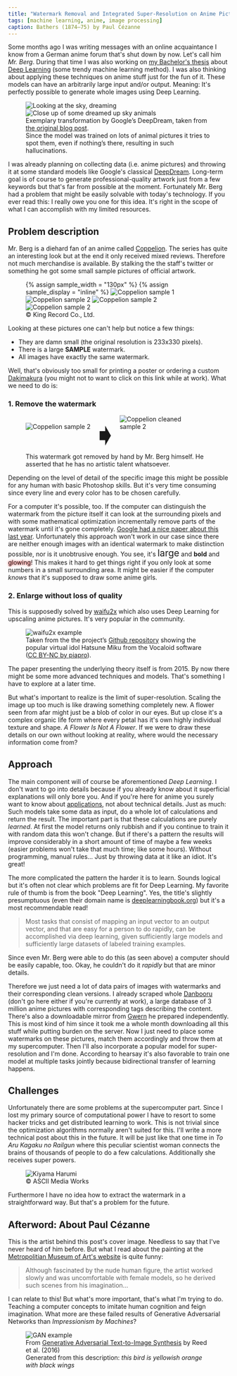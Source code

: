 ```yaml
---
title: "Watermark Removal and Integrated Super-Resolution on Anime Pictures"
tags: [machine learning, anime, image processing]
caption: Bathers (1874–75) by Paul Cézanne
---
```


Some months ago I was writing messages with an online acquaintance I know from a German anime forum that's shut down by now. Let's call him *Mr. Berg*. During that time I was also working on [my Bachelor's thesis](https://github.com/leyhline/vix-term-structure/blob/master/thesis/thesis.pdf) about [Deep Learning](https://en.wikipedia.org/wiki/Deep_learning) (some trendy machine learning method). I was also thinking about applying these techniques on anime stuff just for the fun of it. These models can have an arbitrarily large input and/or output. Meaning: It's perfectly possible to generate whole images using Deep Learning.

<figure>
    <img src="{{ site.baseurl }}/assets/{{ page.slug }}/deepdream_sky.jpg" alt="Looking at the sky, dreaming">
    <br>
    <img src="{{ site.baseurl }}/assets/{{ page.slug }}/deepdream_skyanimals.jpg" alt="Close up of some dreamed up sky animals">
    <figcaption>
    Exemplary transformation by Google’s DeepDream, taken from <a href="https://research.googleblog.com/2015/06/inceptionism-going-deeper-into-neural.html">the original blog post</a>.
    <br>
    Since the model was trained on lots of animal pictures it tries to spot them, even if nothing’s there, resulting in such hallucinations.</figcaption>
</figure>

I was already planning on collecting data (i.e. anime pictures) and throwing it at some standard models like Google's classical [DeepDream](https://research.googleblog.com/2015/06/inceptionism-going-deeper-into-neural.html). Long-term goal is of course to generate professional-quality artwork just from a few keywords but that's far from possible at the moment. Fortunately Mr. Berg had a problem that might be easily solvable with today's technology. If you ever read this: I really owe you one for this idea. It's right in the scope of what I can accomplish with my limited resources.

## Problem description

Mr. Berg is a diehard fan of an anime called [Coppelion](https://myanimelist.net/anime/9479/Coppelion). The series has quite an interesting look but at the end it only received mixed reviews. Therefore not much merchandise is available. By stalking the the staff's twitter or something he got some small sample pictures of official artwork.

<figure>
    {% assign sample_width = "130px" %}
    {% assign sample_display = "inline" %}
    <img src="{{ site.baseurl }}/assets/{{ page.slug }}/sample1.jpg" alt="Coppelion sample 1" style="max-width:{{ sample_width }};display:{{ sample_display }};">
    <img src="{{ site.baseurl }}/assets/{{ page.slug }}/sample3.jpg" alt="Coppelion sample 2" style="max-width:{{ sample_width }};display:{{ sample_display }};">
    <img src="{{ site.baseurl }}/assets/{{ page.slug }}/sample4.jpg" alt="Coppelion sample 2" style="max-width:{{ sample_width }};display:{{ sample_display }};">
    <img src="{{ site.baseurl }}/assets/{{ page.slug }}/sample6.jpg" alt="Coppelion sample 2" style="max-width:{{ sample_width }};display:{{ sample_display }};">
    <figcaption>
    © King Record Co., Ltd.
    </figcaption>
</figure>

Looking at these pictures one can't help but notice a few things:
* They are damn small (the original resolution is 233x330 pixels).
* There is a large **SAMPLE** watermark.
* All images have exactly the same watermark.

Well, that's obviously too small for printing a poster or ordering a custom [Dakimakura](http://www.dannychoo.com/en/post/1646/Dakimakura.html) (you might not to want to click on this link while at work). What we need to do is:

### 1. Remove the watermark

<figure>
    <img src="{{ site.baseurl }}/assets/{{ page.slug }}/sample2.jpg" alt="Coppelion sample 2" style="max-width:40%;display:inline-block;">
    <p style="display:inline-block;vertical-align:top;font-size:5em;margin:auto 0;">➧</p>
    <img src="{{ site.baseurl }}/assets/{{ page.slug }}/clean2.jpg" alt="Coppelion cleaned sample 2" style="max-width:40%;display:inline-block;">
    <figcaption>
    This watermark got removed by hand by Mr. Berg himself. He asserted that he has no artistic talent whatsoever.
    </figcaption>
</figure>

Depending on the level of detail of the specific image this might be possible for any human with basic Photoshop skills. But it's very time consuming since every line and every color has to be chosen carefully.

For a computer it's possible, too. If the computer can distinguish the watermark from the picture itself it can look at the surrounding pixels and with some mathematical optimization incrementally remove parts of the watermark until it's gone completely. [Google had a nice paper about this last year](https://research.googleblog.com/2017/08/making-visible-watermarks-more-effective.html). 
Unfortunately this approach won't work in our case since there are neither enough images with an identical watermark to make distinction possible, nor is it unobtrusive enough. You see, it's <span style="font-size:1.5em;">large</span> and **bold** and <span style="text-shadow: 0px 0px 5px #f00;">glowing</span>! This makes it hard to get things right if you only look at some numbers in a small surrounding area. It might be easier if the computer *knows* that it's supposed to draw some anime girls.

### 2. Enlarge without loss of quality

This is supposedly solved by [waifu2x](http://waifu2x.udp.jp/) which also uses Deep Learning for upscaling anime pictures. It's very popular in the community.

<figure>
    <img src="{{ site.baseurl }}/assets/{{ page.slug }}/waifu2x.png" alt="waifu2x example">
    <figcaption>
    Taken from the the project’s <a href="https://github.com/nagadomi/waifu2x">Github repository</a> showing the popular virtual idol Hatsune Miku from the Vocaloid software (<a href="http://piapro.net/en_for_creators.html">CC BY-NC by piapro</a>).
    </figcaption>
</figure>

The paper presenting the underlying theory itself is from 2015. By now there might be some more advanced techniques and models. That's something I have to explore at a later time.

But what's important to realize is the limit of super-resolution. Scaling the image up too much is like drawing something completely new. A flower seen from afar might just be a blob of color in our eyes. But up close it's a complex organic life form where every petal has it's own highly individual texture and shape. *A Flower Is Not A Flower*. If we were to draw these details on our own without looking at reality, where would the necessary information come from?

## Approach

The main component will of course be aforementioned *Deep Learning*. I don't want to go into details because if you already know about it superficial explanations will only bore you. And if you're here for anime you surely want to know about [applications](http://deeplearninggallery.com/), not about technical details. Just as much: Such models take some data as input, do a whole lot of calculations and return the result. The important part is that these calculations are purely *learned*. At first the model returns only rubbish and if you continue to train it with random data this won't change. But if there's a pattern the results will improve considerably in a short amount of time of maybe a few weeks (easier problems won't take that much time; like some hours). Without programming, manual rules… Just by throwing data at it like an idiot. It's great! 

The more complicated the pattern the harder it is to learn. Sounds logical but it's often not clear which problems are fit for Deep Learning. My favorite rule of thumb is from the book "Deep Learning". Yes, the title's slightly presumptuous (even their domain name is [deeplearningbook.org](http://www.deeplearningbook.org/)) but it's a most recommendable read!

> Most tasks that consist of mapping an input vector to an output vector, and that are easy for a person to do rapidly, can be accomplished via deep learning, given sufficiently large models and sufficiently large datasets of labeled training examples.

Since even Mr. Berg were able to do this (as seen above) a computer should be easily capable, too. Okay, he couldn't do it *rapidly* but that are minor details.

Therefore we just need a lot of data pairs of images with watermarks and their corresponding clean versions. I already scraped whole [Danbooru](https://danbooru.donmai.us/) (don't go here either if you're currently at work), a large database of 3 million anime pictures with corresponding tags describing the content. There's also a downloadable mirror from [Gwern](https://www.gwern.net/Danbooru2017) he prepared independently. This is most kind of him since it took me a whole month downloading all this stuff while putting burden on the server. Now I just need to place some watermarks on these pictures, match them accordingly and throw them at my supercomputer. Then I'll also incorporate a popular model for super-resolution and I'm done. According to hearsay it's also favorable to train one model at multiple tasks jointly because bidirectional transfer of learning happens.

## Challenges

Unfortunately there are some problems at the supercomputer part. Since I lost my primary source of computational power I have to resort to some hacker tricks and get distributed learning to work. This is not trivial since the optimization algorithms normally aren't suited for this. I'll write a more technical post about this in the future. It will be just like that one time in *To Aru Kagaku no Railgun* where this peculiar scientist woman connects the brains of thousands of people to do a few calculations. Additionally she receives super powers.

<figure>
    <img src="{{ site.baseurl }}/assets/{{ page.slug }}/kiyama_harumi.jpg" alt="Kiyama Harumi">
    <figcaption>
    © ASCII Media Works
    </figcaption>
</figure>

Furthermore I have no idea how to extract the watermark in a straightforward way. But that's a problem for the future.

## Afterword: About Paul Cézanne

This is the artist behind this post's cover image. Needless to say that I've never heard of him before. But what I read about the painting at the [Metropolitian Museum of Art's website](https://www.metmuseum.org/art/collection/search/435867) is quite funny:

> Although fascinated by the nude human figure, the artist worked slowly and was uncomfortable with female models, so he derived such scenes from his imagination…

I can relate to this! But what's more important, that's what I'm trying to do. Teaching a computer concepts to imitate human cognition and feign imagination. What more are these failed results of Generative Adversarial Networks than *Impressionism by Machines*?

<figure>
    <img src="{{ site.baseurl }}/assets/{{ page.slug }}/yellowish_bird.jpg" alt="GAN example">
    <figcaption>
    From <a href="https://arxiv.org/abs/1605.05396">Generative Adversarial Text-to-Image Synthesis</a> by Reed et al. (2016)
    <br>
    Generated from this description: <i>this bird is yellowish orange with black wings</i>
    </figcaption>
</figure>
